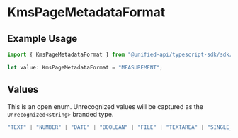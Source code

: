 # KmsPageMetadataFormat

## Example Usage

```typescript
import { KmsPageMetadataFormat } from "@unified-api/typescript-sdk/sdk/models/shared";

let value: KmsPageMetadataFormat = "MEASUREMENT";
```

## Values

This is an open enum. Unrecognized values will be captured as the `Unrecognized<string>` branded type.

```typescript
"TEXT" | "NUMBER" | "DATE" | "BOOLEAN" | "FILE" | "TEXTAREA" | "SINGLE_SELECT" | "MULTIPLE_SELECT" | "MEASUREMENT" | "PRICE" | "YES_NO" | "CURRENCY" | "URL" | Unrecognized<string>
```